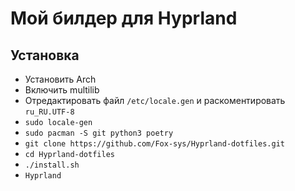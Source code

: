# Мой билдер для Hyprland

## Установка

- Установить Arch
- Включить multilib
- Отредактировать файл `/etc/locale.gen` и раскоментировать `ru_RU.UTF-8`
- `sudo locale-gen`
- `sudo pacman -S git python3 poetry`
- `git clone https://github.com/Fox-sys/Hyprland-dotfiles.git`
- `cd Hyprland-dotfiles`
- `./install.sh`
- `Hyprland`
